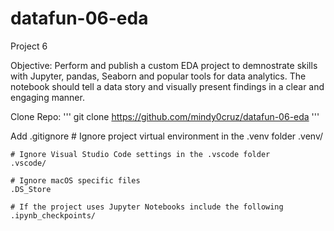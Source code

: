 # datafun-06-eda

Project 6

Objective:
    Perform and publish a custom EDA project to demnostrate skills with Jupyter, pandas, Seaborn and popular tools for data analytics. The notebook should tell a data story and visually present findings in a clear and engaging manner.

Clone Repo:
'''
git clone https://github.com/mindy0cruz/datafun-06-eda
'''

Add .gitignore
    # Ignore project virtual environment in the .venv folder
    .venv/

    # Ignore Visual Studio Code settings in the .vscode folder
    .vscode/

    # Ignore macOS specific files
    .DS_Store

    # If the project uses Jupyter Notebooks include the following
    .ipynb_checkpoints/

